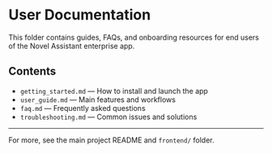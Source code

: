 # User Documentation

This folder contains guides, FAQs, and onboarding resources for end users of the Novel Assistant enterprise app.

## Contents
- `getting_started.md` — How to install and launch the app
- `user_guide.md` — Main features and workflows
- `faq.md` — Frequently asked questions
- `troubleshooting.md` — Common issues and solutions

---

For more, see the main project README and `frontend/` folder.
